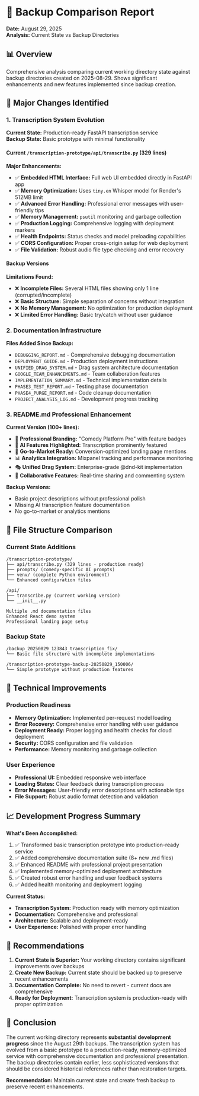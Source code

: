 # 🔄 Backup Comparison Report
**Date:** August 29, 2025  
**Analysis:** Current State vs Backup Directories

## 📊 Overview
Comprehensive analysis comparing current working directory state against backup directories created on 2025-08-29. Shows significant enhancements and new features implemented since backup creation.

## 🎯 Major Changes Identified

### 1. **Transcription System Evolution**
**Current State:** Production-ready FastAPI transcription service  
**Backup State:** Basic prototype with minimal functionality

#### Current `/transcription-prototype/api/transcribe.py` (329 lines)
**Major Enhancements:**
- ✅ **Embedded HTML Interface:** Full web UI embedded directly in FastAPI app
- ✅ **Memory Optimization:** Uses `tiny.en` Whisper model for Render's 512MB limit
- ✅ **Advanced Error Handling:** Professional error messages with user-friendly tips
- ✅ **Memory Management:** `psutil` monitoring and garbage collection
- ✅ **Production Logging:** Comprehensive logging with deployment markers
- ✅ **Health Endpoints:** Status checks and model preloading capabilities
- ✅ **CORS Configuration:** Proper cross-origin setup for web deployment
- ✅ **File Validation:** Robust audio file type checking and error recovery

#### Backup Versions
**Limitations Found:**
- ❌ **Incomplete Files:** Several HTML files showing only 1 line (corrupted/incomplete)
- ❌ **Basic Structure:** Simple separation of concerns without integration
- ❌ **No Memory Management:** No optimization for production deployment
- ❌ **Limited Error Handling:** Basic try/catch without user guidance

### 2. **Documentation Infrastructure**
**Files Added Since Backup:**
- `DEBUGGING_REPORT.md` - Comprehensive debugging documentation
- `DEPLOYMENT_GUIDE.md` - Production deployment instructions  
- `UNIFIED_DRAG_SYSTEM.md` - Drag system architecture documentation
- `GOOGLE_TEAM_ENHANCEMENTS.md` - Team collaboration features
- `IMPLEMENTATION_SUMMARY.md` - Technical implementation details
- `PHASE3_TEST_REPORT.md` - Testing phase documentation
- `PHASE4_PURGE_REPORT.md` - Code cleanup documentation
- `PROJECT_ANALYSIS_LOG.md` - Development progress tracking

### 3. **README.md Professional Enhancement**
**Current Version (100+ lines):**
- 🎯 **Professional Branding:** "Comedy Platform Pro" with feature badges
- 🤖 **AI Features Highlighted:** Transcription prominently featured
- 🚀 **Go-to-Market Ready:** Conversion-optimized landing page mentions
- 📊 **Analytics Integration:** Mixpanel tracking and performance monitoring
- 🎭 **Unified Drag System:** Enterprise-grade @dnd-kit implementation
- 🤝 **Collaborative Features:** Real-time sharing and commenting system

**Backup Versions:**
- Basic project descriptions without professional polish
- Missing AI transcription feature documentation
- No go-to-market or analytics mentions

## 📁 File Structure Comparison

### Current State Additions
```
/transcription-prototype/
├── api/transcribe.py (329 lines - production ready)
├── prompts/ (comedy-specific AI prompts)
├── venv/ (complete Python environment)
└── Enhanced configuration files

/api/
├── transcribe.py (current working version)
└── __init__.py

Multiple .md documentation files
Enhanced React demo system
Professional landing page setup
```

### Backup State
```
/backup_20250829_123843_transcription_fix/
└── Basic file structure with incomplete implementations

/transcription-prototype-backup-20250829_150006/
└── Simple prototype without production features
```

## 🚀 Technical Improvements

### Production Readiness
- **Memory Optimization:** Implemented per-request model loading
- **Error Recovery:** Comprehensive error handling with user guidance  
- **Deployment Ready:** Proper logging and health checks for cloud deployment
- **Security:** CORS configuration and file validation
- **Performance:** Memory monitoring and garbage collection

### User Experience
- **Professional UI:** Embedded responsive web interface
- **Loading States:** Clear feedback during transcription process
- **Error Messages:** User-friendly error descriptions with actionable tips
- **File Support:** Robust audio format detection and validation

## 📈 Development Progress Summary

**What's Been Accomplished:**
1. ✅ Transformed basic transcription prototype into production-ready service
2. ✅ Added comprehensive documentation suite (8+ new .md files)
3. ✅ Enhanced README with professional project presentation
4. ✅ Implemented memory-optimized deployment architecture
5. ✅ Created robust error handling and user feedback systems
6. ✅ Added health monitoring and deployment logging

**Current Status:**
- **Transcription System:** Production ready with memory optimization
- **Documentation:** Comprehensive and professional
- **Architecture:** Scalable and deployment-ready
- **User Experience:** Polished with proper error handling

## 🔧 Recommendations

1. **Current State is Superior:** Your working directory contains significant improvements over backups
2. **Create New Backup:** Current state should be backed up to preserve recent enhancements
3. **Documentation Complete:** No need to revert - current docs are comprehensive
4. **Ready for Deployment:** Transcription system is production-ready with proper optimization

## 📝 Conclusion
The current working directory represents **substantial development progress** since the August 29th backups. The transcription system has evolved from a basic prototype to a production-ready, memory-optimized service with comprehensive documentation and professional presentation. The backup directories contain earlier, less sophisticated versions that should be considered historical references rather than restoration targets.

**Recommendation:** Maintain current state and create fresh backup to preserve recent enhancements.